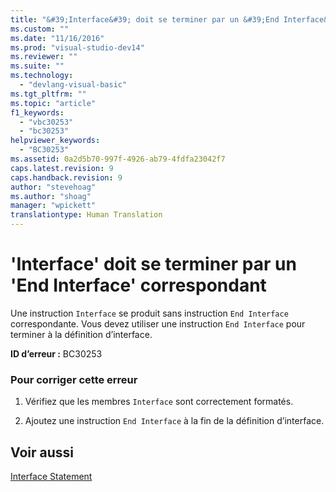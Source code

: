 ```yaml
---
title: "&#39;Interface&#39; doit se terminer par un &#39;End Interface&#39; correspondant | Microsoft Docs"
ms.custom: ""
ms.date: "11/16/2016"
ms.prod: "visual-studio-dev14"
ms.reviewer: ""
ms.suite: ""
ms.technology: 
  - "devlang-visual-basic"
ms.tgt_pltfrm: ""
ms.topic: "article"
f1_keywords: 
  - "vbc30253"
  - "bc30253"
helpviewer_keywords: 
  - "BC30253"
ms.assetid: 0a2d5b70-997f-4926-ab79-4fdfa23042f7
caps.latest.revision: 9
caps.handback.revision: 9
author: "stevehoag"
ms.author: "shoag"
manager: "wpickett"
translationtype: Human Translation
---
```

# &#39;Interface&#39; doit se terminer par un &#39;End Interface&#39; correspondant
Une instruction `Interface` se produit sans instruction `End Interface` correspondante. Vous devez utiliser une instruction `End Interface` pour terminer à la définition d’interface.  
  
 **ID d’erreur :** BC30253  
  
### Pour corriger cette erreur  
  
1.  Vérifiez que les membres `Interface` sont correctement formatés.  
  
2.  Ajoutez une instruction `End Interface` à la fin de la définition d’interface.  
  
## Voir aussi  
 [Interface Statement](../../visual-basic/language-reference/statements/interface-statement.md)